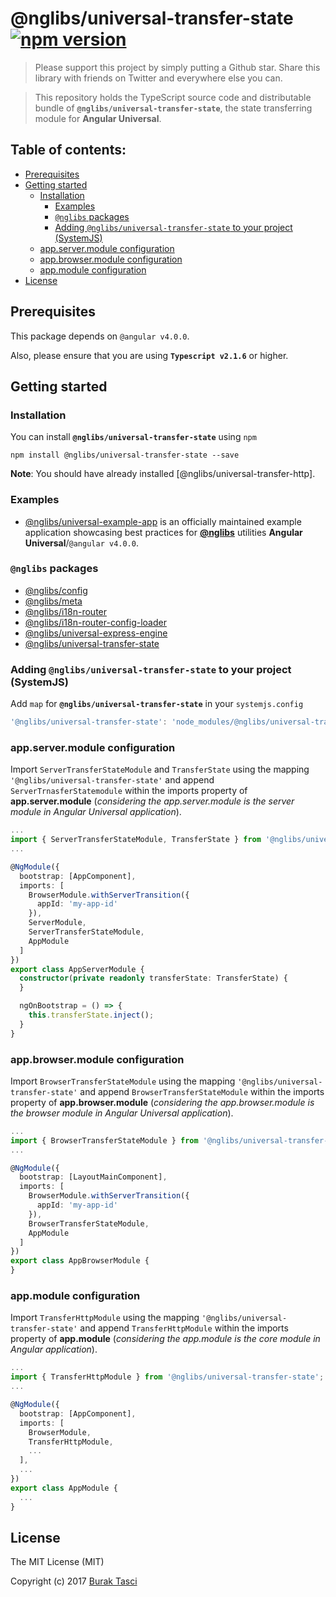 # @nglibs/universal-transfer-state [![npm version](https://badge.fury.io/js/%40nglibs%2Funiversal-express-engine.svg)](https://www.npmjs.com/package/@nglibs/universal-transfer-state)

> Please support this project by simply putting a Github star. Share this library with friends on Twitter and everywhere else you can.

> This repository holds the TypeScript source code and distributable bundle of **`@nglibs/universal-transfer-state`**, the state transferring module for **Angular Universal**.

## Table of contents:
- [Prerequisites](#prerequisites)
- [Getting started](#getting-started)
  - [Installation](#installation)
	- [Examples](#examples)
	- [`@nglibs` packages](#nglibs-packages)
	- [Adding `@nglibs/universal-transfer-state` to your project (SystemJS)](#adding-nglibsconfig-to-your-project-systemjs)
  - [app.server.module configuration](#appservermodule-configuration)
  - [app.browser.module configuration](#appbrowsermodule-configuration)
  - [app.module configuration](#appmodule-configuration)
- [License](#license)

## Prerequisites
This package depends on `@angular v4.0.0`.

Also, please ensure that you are using **`Typescript v2.1.6`** or higher.

## Getting started
### Installation
You can install **`@nglibs/universal-transfer-state`** using `npm`
```
npm install @nglibs/universal-transfer-state --save
```

**Note**: You should have already installed [@nglibs/universal-transfer-http].

### Examples
- [@nglibs/universal-example-app] is an officially maintained example application showcasing best practices for **[@nglibs]** utilities **Angular Universal**/`@angular v4.0.0`.

### `@nglibs` packages

- [@nglibs/config]
- [@nglibs/meta]
- [@nglibs/i18n-router]
- [@nglibs/i18n-router-config-loader]
- [@nglibs/universal-express-engine]
- [@nglibs/universal-transfer-state]

### Adding `@nglibs/universal-transfer-state` to your project (SystemJS)
Add `map` for **`@nglibs/universal-transfer-state`** in your `systemjs.config`
```javascript
'@nglibs/universal-transfer-state': 'node_modules/@nglibs/universal-transfer-state/bundles/universal-transfer-state.umd.min.js'
```

### app.server.module configuration
Import `ServerTransferStateModule` and `TransferState` using the mapping `'@nglibs/universal-transfer-state'` and append `ServerTrnasferStatemodule` within the imports property of **app.server.module** (*considering the app.server.module is the server module in Angular Universal application*).

```TypeScript
...
import { ServerTransferStateModule, TransferState } from '@nglibs/universal-transfer-state';
...

@NgModule({
  bootstrap: [AppComponent],
  imports: [
    BrowserModule.withServerTransition({
      appId: 'my-app-id'
    }),
    ServerModule,
    ServerTransferStateModule,
    AppModule
  ]
})
export class AppServerModule {
  constructor(private readonly transferState: TransferState) {
  }

  ngOnBootstrap = () => {
    this.transferState.inject();
  }
}
```

### app.browser.module configuration
Import `BrowserTransferStateModule` using the mapping `'@nglibs/universal-transfer-state'` and append `BrowserTransferStateModule` within the imports property of **app.browser.module** (*considering the app.browser.module is the browser module in Angular Universal application*).

```TypeScript
...
import { BrowserTransferStateModule } from '@nglibs/universal-transfer-state';
...

@NgModule({
  bootstrap: [LayoutMainComponent],
  imports: [
    BrowserModule.withServerTransition({
      appId: 'my-app-id'
    }),
    BrowserTransferStateModule,
    AppModule
  ]
})
export class AppBrowserModule {
}
```

### app.module configuration
Import `TransferHttpModule` using the mapping `'@nglibs/universal-transfer-state'` and append `TransferHttpModule` within the imports property of **app.module** (*considering the app.module is the core module in Angular application*).

```TypeScript
...
import { TransferHttpModule } from '@nglibs/universal-transfer-state';
...

@NgModule({
  bootstrap: [AppComponent],
  imports: [
    BrowserModule,
    TransferHttpModule,
    ...
  ],
  ...
})
export class AppModule {
  ...
}
```

## License
The MIT License (MIT)

Copyright (c) 2017 [Burak Tasci]

[@nglibs]: https://github.com/nglibs
[@nglibs/universal-example-app]: https://github.com/nglibs/universal-example-app
[@nglibs/config]: https://github.com/nglibs/config
[@nglibs/meta]: https://github.com/nglibs/meta
[@nglibs/i18n-router]: https://github.com/nglibs/i18n-router
[@nglibs/i18n-router-config-loader]: https://github.com/nglibs/i18n-router-config-loader
[@nglibs/universal-express-engine]: https://github.com/nglibs/universal-express-engine
[@nglibs/universal-transfer-state]: https://github.com/nglibs/universal-transfer-state
[forRoot]: https://angular.io/docs/ts/latest/guide/ngmodule.html#!#core-for-root
[AoT compilation]: https://angular.io/docs/ts/latest/cookbook/aot-compiler.html
[Burak Tasci]: http://www.buraktasci.com
